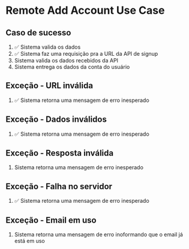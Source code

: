 # Remote Add Account Use Case

## Caso de sucesso
1. ✅ Sistema valida os dados
2. ✅ Sistema faz uma requisição pra a URL da API de signup
3. Sistema valida os dados recebidos da API
4. Sistema entrega os dados da conta do usuário

## Exceção - URL inválida
1. ✅ Sistema retorna uma mensagem de erro inesperado

## Exceção - Dados inválidos
1. ✅ Sistema retorna uma mensagem de erro inesperado

## Exceção - Resposta inválida
1. Sistema retorna uma mensagem de erro inesperado

## Exceção - Falha no servidor
1. ✅ Sistema retorna uma mensagem de erro inesperado

## Exceção - Email em uso
1. Sistema retorna uma mensagem de erro inoformando que o email já está em uso
